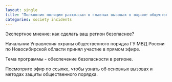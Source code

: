 ```yaml
---
layout: single
title: "Полковник полиции рассказал о главных вызовах в охране общественного порядка!"
categories: society incidents
---
```

Экспертное мнение: как сделать ваш регион безопаснее?

Начальник Управления охраны общественного порядка ГУ МВД России по Новосибирской области принял участие в прямом эфире.

Тема программы - обеспечение безопасности в регионе.

Посмотрите эфир по ссылке, чтобы узнать об основных вызовах и методах защиты общественного порядка.